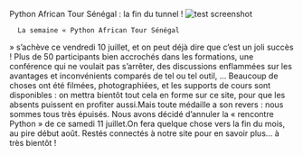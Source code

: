 
 Python African Tour Sénégal : la fin du tunnel !
![test screenshot](image "")
    
      La semaine « Python African Tour Sénégal
» s’achève ce vendredi 10 juillet, et on peut déjà dire que c’est un
joli succès ! Plus de 50 participants bien accrochés dans les
formations, une conférence qui ne voulait pas s’arrêter, des
discussions enflammées sur les avantages et inconvénients comparés de
tel ou tel outil, … Beaucoup de choses ont été filmées, photographiées,
et les supports de cours sont disponibles : on mettra bientôt tout cela
en forme sur ce site, pour que les absents puissent en profiter aussi.Mais toute médaille a son
revers : nous sommes tous très épuisés. Nous avons décidé d’annuler la
« rencontre Python » de ce samedi 11 juillet.On fera quelque chose vers la fin du mois, au pire début août.
Restés connectés à notre site pour en savoir plus… à très bientôt !
    
    
    



    



    



    



    



    



 
    
     